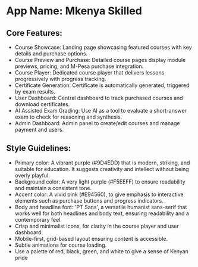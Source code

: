 # **App Name**: Mkenya Skilled

## Core Features:

- Course Showcase: Landing page showcasing featured courses with key details and purchase options.
- Course Preview and Purchase: Detailed course pages display module previews, pricing, and M-Pesa purchase integration.
- Course Player: Dedicated course player that delivers lessons progressively with progress tracking.
- Certificate Generation: Certificate is automatically generated, triggered by exam results.
- User Dashboard: Central dashboard to track purchased courses and download certificates.
- AI Assisted Exam Grading: Use AI as a tool to evaluate a short-answer exam to check for reasoning and synthesis.
- Admin Dashboard: Admin panel to create/edit courses and manage payment and users.

## Style Guidelines:

- Primary color: A vibrant purple (#9D4EDD) that is modern, striking, and suitable for education. It suggests creativity and intellect without being overly playful.
- Background color: A very light purple (#F5EEFF) to ensure readability and maintain a consistent tone.
- Accent color: A vivid pink (#E94560), to give emphasis to interactive elements such as purchase buttons and progress indicators.
- Body and headline font: 'PT Sans', a versatile humanist sans-serif that works well for both headlines and body text, ensuring readability and a contemporary feel.
- Crisp and minimalist icons, for clarity in the course player and user dashboard.
- Mobile-first, grid-based layout ensuring content is accessible.
- Subtle animations for course loading.
- Use a palette of red, black, green, and white to give a sense of Kenyan pride